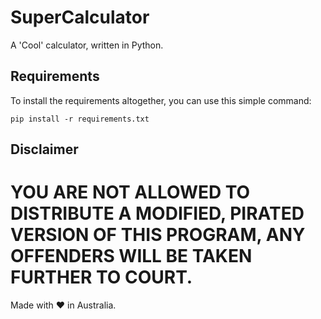 # SuperCalculator

A 'Cool' calculator, written in Python.

## Requirements

To install the requirements altogether, you can use this simple command:

```pip install -r requirements.txt```

## Disclaimer

# YOU ARE NOT ALLOWED TO DISTRIBUTE A MODIFIED, PIRATED VERSION OF THIS PROGRAM, ANY OFFENDERS WILL BE TAKEN FURTHER TO COURT.

Made with ❤️ in Australia.
